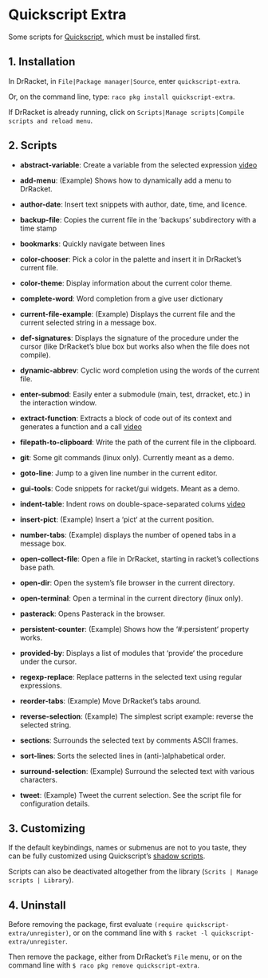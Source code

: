 # Quickscript Extra

Some scripts for [Quickscript](https://github.com/Metaxal/quickscript),
which must be installed first.

## 1. Installation

In DrRacket, in `File|Package manager|Source`, enter
`quickscript-extra`.

Or, on the command line, type: `raco pkg install quickscript-extra`.

If DrRacket is already running, click on `Scripts|Manage scripts|Compile
scripts and reload menu`.

## 2. Scripts

* **abstract-variable**: Create a variable from the selected expression
  [video](https://www.youtube.com/watch?v=qgjAZd4eBBY)

* **add-menu**: \(Example\) Shows how to dynamically add a menu to
  DrRacket.

* **author-date**: Insert text snippets with author, date, time, and
  licence.

* **backup-file**: Copies the current file in the ’backups’ subdirectory
  with a time stamp

* **bookmarks**: Quickly navigate between lines

* **color-chooser**: Pick a color in the palette and insert it in
  DrRacket’s current file.

* **color-theme**: Display information about the current color theme.

* **complete-word**: Word completion from a give user dictionary

* **current-file-example**: \(Example\) Displays the current file and
  the current selected string in a message box.

* **def-signatures**: Displays the signature of the procedure under the
  cursor (like DrRacket’s blue box but works also when the file does not
  compile).

* **dynamic-abbrev**: Cyclic word completion using the words of the
  current file.

* **enter-submod**: Easily enter a submodule (main, test, drracket,
  etc.) in the interaction window.

* **extract-function**: Extracts a block of code out of its context and
  generates a function and a call
  [video](https://www.youtube.com/watch?v=XinMxDLZ7Zw)

* **filepath-to-clipboard**: Write the path of the current file in the
  clipboard.

* **git**: Some git commands (linux only). Currently meant as a demo.

* **goto-line**: Jump to a given line number in the current editor.

* **gui-tools**: Code snippets for racket/gui widgets. Meant as a demo.

* **indent-table**: Indent rows on double-space-separated colums
  [video](https://www.youtube.com/watch?v=KJjVREsgnvA)

* **insert-pict**: \(Example\) Insert a ‘pict‘ at the current position.

* **number-tabs**: \(Example\) displays the number of opened tabs in a
  message box.

* **open-collect-file**: Open a file in DrRacket, starting in racket’s
  collections base path.

* **open-dir**: Open the system’s file browser in the current directory.

* **open-terminal**: Open a terminal in the current directory (linux
  only).

* **pasterack**: Opens Pasterack in the browser.

* **persistent-counter**: \(Example\) Shows how the ‘\#:persistent‘
  property works.

* **provided-by**: Displays a list of modules that ‘provide‘ the
  procedure under the cursor.

* **regexp-replace**: Replace patterns in the selected text using
  regular expressions.

* **reorder-tabs**: \(Example\) Move DrRacket’s tabs around.

* **reverse-selection**: \(Example\) The simplest script example:
  reverse the selected string.

* **sections**: Surrounds the selected text by comments ASCII frames.

* **sort-lines**: Sorts the selected lines in (anti-)alphabetical order.

* **surround-selection**: \(Example\) Surround the selected text with
  various characters.

* **tweet**: \(Example\) Tweet the current selection. See the script
  file for configuration details.

## 3. Customizing

If the default keybindings, names or submenus are not to you taste, they
can be fully customized using Quickscript’s [shadow
scripts](https://docs.racket-lang.org/quickscript/index.html?q=quickscripts#%28part._.Shadow_scripts%29).

Scripts can also be deactivated altogether from the library \(`Scrits |
Manage scripts | Library`).

## 4. Uninstall

Before removing the package, first evaluate `(require
quickscript-extra/unregister)`, or on the command line with `$ racket -l
quickscript-extra/unregister`.

Then remove the package, either from DrRacket’s `File` menu, or on the
command line with `$ raco pkg remove quickscript-extra`.
